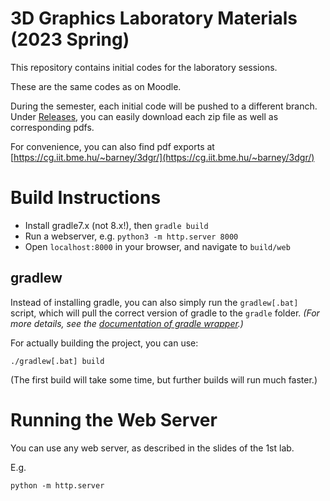 # 3D Graphics Laboratory Materials (2023 Spring)

This repository contains initial codes for the laboratory sessions. 

These are the same codes as on Moodle.

During the semester, each initial code will be pushed to a different branch.
Under [Releases](https://github.com/bobarna/3dgr-labs/releases), you can easily
download each zip file as well as corresponding pdfs.

For convenience, you can also find pdf exports at
[https://cg.iit.bme.hu/~barney/3dgr/](https://cg.iit.bme.hu/~barney/3dgr/)

# Build Instructions 

- Install gradle7.x (not 8.x!), then `gradle build`
- Run a webserver, e.g. `python3 -m http.server 8000`
- Open `localhost:8000` in your browser, and navigate to `build/web`

## gradlew
Instead of installing gradle, you can also simply run the `gradlew[.bat]`
script, which will pull the correct version of gradle to the `gradle` folder.
*(For more details, see the [documentation of gradle
wrapper](https://docs.gradle.org/current/userguide/gradle_wrapper.html).)*

For actually building the project, you can use:
```
./gradlew[.bat] build
```

(The first build will take some time, but further builds will run much faster.)

# Running the Web Server
You can use any web server, as described in the slides of the 1st lab. 

E.g.
```
python -m http.server
```
